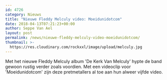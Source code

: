 ```yaml
---
id: 4726
category: Nieuws
title: "Nieuwe Fleddy Melculy video: Moeidunidotcom"
date: 2018-04-13T07:21:23+00:00
author: Seppe Van Ael
layout: post
permalink: /news/nieuwe-fleddy-melculy-video-moeidunidotcom/
thumbnail: >-
  https://res.cloudinary.com/rockxxl/image/upload/melculy.jpg
---
```

Met het nieuwe Fleddy Melculy album 'De Kerk Van Melculy' hypte de band gewoon rustig verder zoals voordien. Met een videoclip voor 'Moeidunidotcom' zijn deze pretmetallers al toe aan hun alweer vijfde video.
